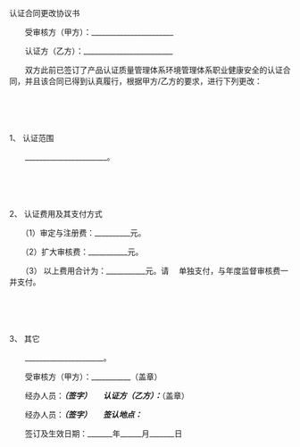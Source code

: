 



认证合同更改协议书



 

　　受审核方（甲方）：_______________________　　

　　认证方（乙方）：_________________________　　

　　双方此前已签订了产品认证质量管理体系环境管理体系职业健康安全的认证合同，并且该合同已得到认真履行，根据甲方/乙方的要求，进行下列更改：

　　

　　

1、
认证范围

　　_______________________。

　　

　　

2、
认证费用及其支付方式

　　（1）审定与注册费：__________元。

　　（2）扩大审核费：___________元。

　　（3） 以上费用合计为：___________元。请　 单独支付，与年度监督审核费一并支付。

　　

　　

3、
其它

　　______________________。　　

　　受审核方（甲方）：___________（盖章） 

　　经办人员：___________（签字）　　认证方（乙方）：___________（盖章） 

　　经办人员：___________（签字）　　签认地点：___________

　　签订及生效日期：_______年______月_______日